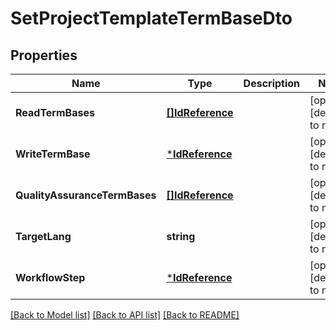 # SetProjectTemplateTermBaseDto

## Properties
Name | Type | Description | Notes
------------ | ------------- | ------------- | -------------
**ReadTermBases** | [**[]IdReference**](IdReference.md) |  | [optional] [default to null]
**WriteTermBase** | [***IdReference**](IdReference.md) |  | [optional] [default to null]
**QualityAssuranceTermBases** | [**[]IdReference**](IdReference.md) |  | [optional] [default to null]
**TargetLang** | **string** |  | [optional] [default to null]
**WorkflowStep** | [***IdReference**](IdReference.md) |  | [optional] [default to null]

[[Back to Model list]](../README.md#documentation-for-models) [[Back to API list]](../README.md#documentation-for-api-endpoints) [[Back to README]](../README.md)



